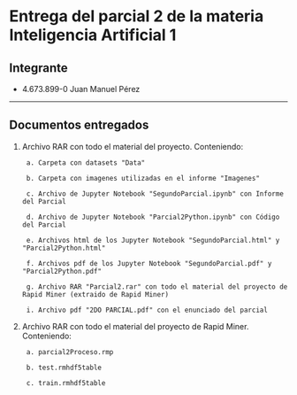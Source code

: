 # Entrega del parcial 2 de la materia Inteligencia Artificial 1

## Integrante

- 4.673.899-0 Juan Manuel Pérez

---

## Documentos entregados

1. Archivo RAR con todo el material del proyecto. Conteniendo:
   
        a. Carpeta con datasets "Data"

        b. Carpeta con imagenes utilizadas en el informe "Imagenes"

        c. Archivo de Jupyter Notebook "SegundoParcial.ipynb" con Informe del Parcial

        d. Archivo de Jupyter Notebook "Parcial2Python.ipynb" con Código del Parcial

        e. Archivos html de los Jupyter Notebook "SegundoParcial.html" y "Parcial2Python.html"

        f. Archivos pdf de los Jupyter Notebook "SegundoParcial.pdf" y "Parcial2Python.pdf"

        g. Archivo RAR "Parcial2.rar" con todo el material del proyecto de Rapid Miner (extraido de Rapid Miner)

        i. Archivo pdf "2DO PARCIAL.pdf" con el enunciado del parcial


2. Archivo RAR con todo el material del proyecto de Rapid Miner. Conteniendo:
   
        a. parcial2Proceso.rmp 

        b. test.rmhdf5table

        c. train.rmhdf5table
